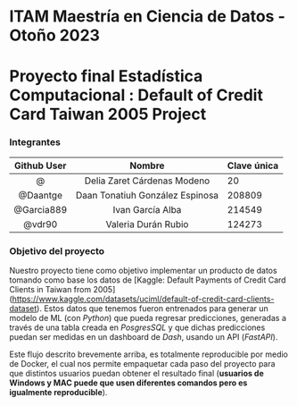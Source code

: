 # ITAM Maestría en Ciencia de Datos - Otoño 2023
# Proyecto final Estadística Computacional : Default of Credit Card Taiwan 2005 Project

### Integrantes

|       Github User        |              Nombre               | Clave única |
| :---------------: | :-------------------------------: | ----------- |
| @ |    Delia Zaret Cárdenas Modeno    |  20     |
|      @Daantge      | Daan Tonatiuh González Espinosa | 208809      |
|     @Garcia889     |      Ivan García Alba      | 214549      |
|    @vdr90     |    Valeria Durán Rubio     | 124273      |

### **Objetivo del proyecto**
Nuestro proyecto tiene como objetivo implementar un producto de datos tomando como base los datos de [Kaggle: Default Payments of Credit Card Clients in Taiwan from 2005] (https://www.kaggle.com/datasets/uciml/default-of-credit-card-clients-dataset). Estos datos que tenemos fueron entrenados para generar un modelo de ML (con *Python*) que pueda regresar predicciones, generadas a través  de una tabla creada en *PosgresSQL* y que dichas predicciones puedan ser medidas en un dashboard de *Dash*, usando un API (*FastAPI*).

Este flujo descrito brevemente arriba, es totalmente reproducible por medio de Docker, el cual nos permite empaquetar cada paso del proyecto para que distintos usuarios puedan obtener el resultado final (**usuarios de Windows y MAC puede que usen diferentes comandos pero es igualmente reproducible**).

